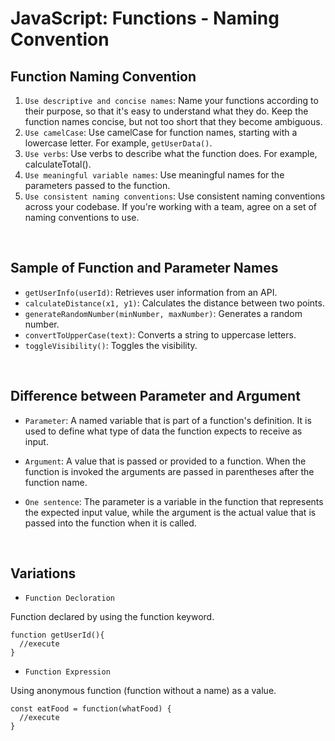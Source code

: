 # JavaScript: Functions - Naming Convention

## Function Naming Convention
1. `Use descriptive and concise names`: Name your functions according to their purpose, so that it's easy to understand what they do. Keep the function names concise, but not too short that they become ambiguous.
2. `Use camelCase`: Use camelCase for function names, starting with a lowercase letter. For example, `getUserData()`.
3. `Use verbs`: Use verbs to describe what the function does. For example, calculateTotal().
4. `Use meaningful variable names`: Use meaningful names for the parameters passed to the function.
5. `Use consistent naming conventions`: Use consistent naming conventions across your codebase. If you're working with a team, agree on a set of naming conventions to use.

<br>

## Sample of Function and Parameter Names
* `getUserInfo(userId)`: Retrieves user information from an API.
* `calculateDistance(x1, y1)`: Calculates the distance between two points.
* `generateRandomNumber(minNumber, maxNumber)`: Generates a random number.
* `convertToUpperCase(text)`: Converts a string to uppercase letters.
* `toggleVisibility()`: Toggles the visibility.

<br>

## Difference between Parameter and Argument
* `Parameter`: A named variable that is part of a function's definition. It is used to define what type of data the function expects to receive as input. 

* `Argument`: A value that is passed or provided to a function. When the function is invoked the arguments are passed in parentheses after the function name.

* `One sentence`: The parameter is a variable in the function that represents the expected input value, while the argument is the actual value that is passed into the function when it is called.

<br>

## Variations

* `Function Decloration`

Function declared by using the function keyword.
```
function getUserId(){
  //execute
}
```

* `Function Expression`

Using anonymous function (function without a name) as a value.
```
const eatFood = function(whatFood) {
  //execute
} 
```
